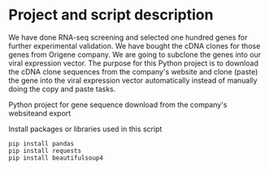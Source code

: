 # Project and script description
We have done RNA-seq screening and selected one hundred genes for further experimental validation. We have bought the cDNA clones for those genes from Origene company. We are going to subclone the genes into our viral expression vector. The purpose for this Python project is to download the cDNA clone sequences from the company's website and clone (paste) the gene into the viral expression vector automatically instead of manually doing the copy and paste tasks.



Python project for gene sequence download from the company's websiteand export

Install packages or libraries used in this script

```shell
pip install pandas 
pip install requests
pip install beautifulsoup4
```

